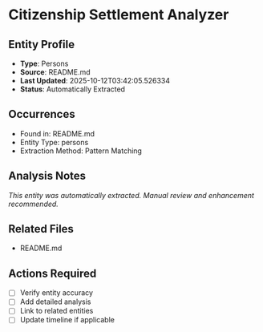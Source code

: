# Citizenship Settlement Analyzer

## Entity Profile
- **Type**: Persons
- **Source**: README.md
- **Last Updated**: 2025-10-12T03:42:05.526334
- **Status**: Automatically Extracted

## Occurrences
- Found in: README.md
- Entity Type: persons
- Extraction Method: Pattern Matching

## Analysis Notes
*This entity was automatically extracted. Manual review and enhancement recommended.*

## Related Files
- README.md

## Actions Required
- [ ] Verify entity accuracy
- [ ] Add detailed analysis
- [ ] Link to related entities
- [ ] Update timeline if applicable
